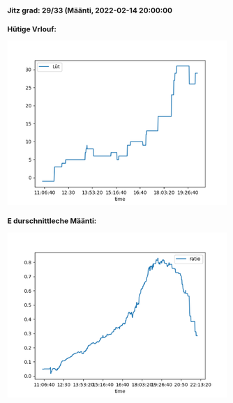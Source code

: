 ### Jitz grad: 29/33 (Määnti, 2022-02-14 20:00:00

### Hütige Vrlouf:
![Graph](Today.png)

### E durschnittleche Määnti:
![Graph](Määnti.png)
